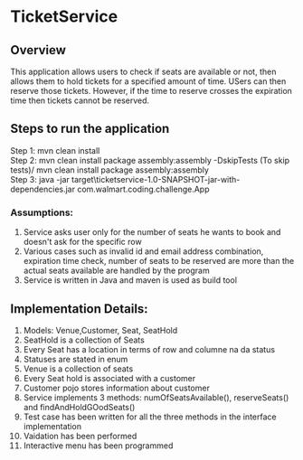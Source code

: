 # TicketService

## Overview
This application allows users to check if seats are available or not, then allows them to hold tickets for a specified amount of time. USers can then reserve those tickets. However, if the time to reserve crosses the expiration time then tickets cannot be reserved.

## Steps to run the application
Step 1: mvn clean install<br>
Step 2: mvn clean install package assembly:assembly -DskipTests (To skip tests)/ mvn clean install package assembly:assembly<br>
Step 3: java -jar target\ticketservice-1.0-SNAPSHOT-jar-with-dependencies.jar com.walmart.coding.challenge.App

### Assumptions:
1. Service asks user only for the number of seats he wants to book and doesn't ask for the specific row<br>
2. Various cases such as invalid id and email address combination, expiration time check, number of seats to be reserved are more than the actual seats available are handled by the program<br>
3. Service is written in Java and maven is used as build tool

## Implementation Details:
1. Models: Venue,Customer, Seat, SeatHold
2. SeatHold is a collection of Seats
3. Every Seat has a location in terms of row and columne na da status
4. Statuses are stated in enum
5. Venue is a collection of seats
6. Every Seat hold is associated with a customer
7. Customer pojo stores information about customer
8. Service implements 3 methods: numOfSeatsAvailable(), reserveSeats() and findAndHoldGOodSeats()
9. Test case has been written for all the three methods in the interface implementation
9. Vaidation has been performed
20. Interactive menu has been programmed 
